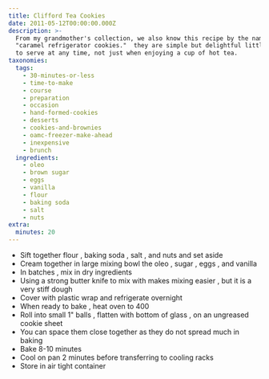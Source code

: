 ```yaml
---
title: Clifford Tea Cookies
date: 2011-05-12T00:00:00.000Z
description: >-
  From my grandmother's collection, we also know this recipe by the name,
  "caramel refrigerator cookies."  they are simple but delightful little cookie
  to serve at any time, not just when enjoying a cup of hot tea.
taxonomies:
  tags:
    - 30-minutes-or-less
    - time-to-make
    - course
    - preparation
    - occasion
    - hand-formed-cookies
    - desserts
    - cookies-and-brownies
    - oamc-freezer-make-ahead
    - inexpensive
    - brunch
  ingredients:
    - oleo
    - brown sugar
    - eggs
    - vanilla
    - flour
    - baking soda
    - salt
    - nuts
extra:
  minutes: 20
---
```

 - Sift together flour , baking soda , salt , and nuts and set aside
 - Cream together in large mixing bowl the oleo , sugar , eggs , and vanilla
 - In batches , mix in dry ingredients
 - Using a strong butter knife to mix with makes mixing easier , but it is a very stiff dough
 - Cover with plastic wrap and refrigerate overnight
 - When ready to bake , heat oven to 400
 - Roll into small 1" balls , flatten with bottom of glass , on an ungreased cookie sheet
 - You can space them close together as they do not spread much in baking
 - Bake 8-10 minutes
 - Cool on pan 2 minutes before transferring to cooling racks
 - Store in air tight container

